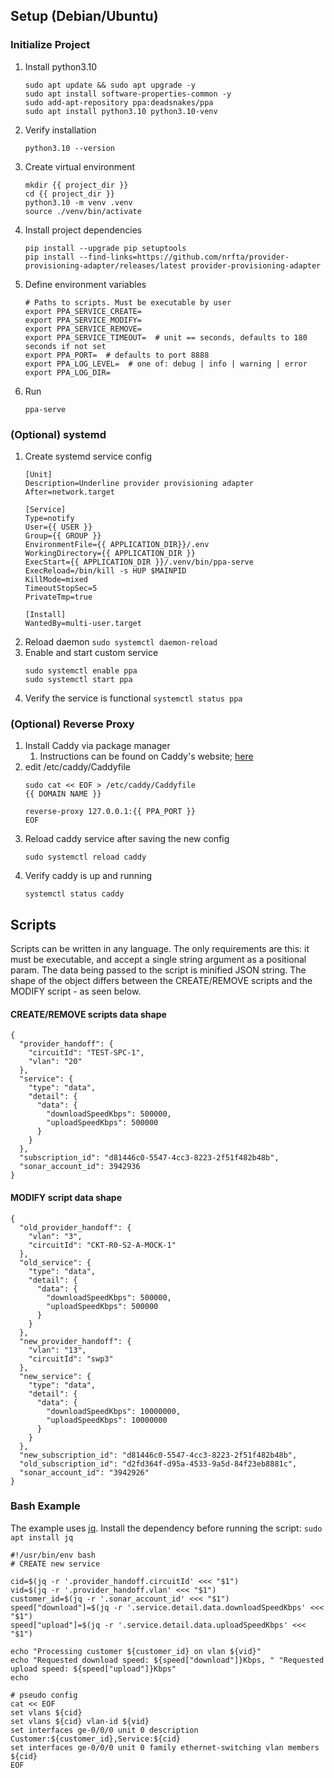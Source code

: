 ## Setup (Debian/Ubuntu)
### Initialize Project
1. Install python3.10 
    ```
    sudo apt update && sudo apt upgrade -y
    sudo apt install software-properties-common -y 
    sudo add-apt-repository ppa:deadsnakes/ppa
    sudo apt install python3.10 python3.10-venv 
    ```
2. Verify installation
    ```
    python3.10 --version
    ```
3. Create virtual environment
   ```
   mkdir {{ project_dir }}
   cd {{ project_dir }}
   python3.10 -m venv .venv
   source ./venv/bin/activate
   ```
4. Install project dependencies
   ```
   pip install --upgrade pip setuptools
   pip install --find-links=https://github.com/nrfta/provider-provisioning-adapter/releases/latest provider-provisioning-adapter 
   ```
5. Define environment variables
   ```
   # Paths to scripts. Must be executable by user
   export PPA_SERVICE_CREATE=  
   export PPA_SERVICE_MODIFY=
   export PPA_SERVICE_REMOVE=
   export PPA_SERVICE_TIMEOUT=  # unit == seconds, defaults to 180 seconds if not set
   export PPA_PORT=  # defaults to port 8888
   export PPA_LOG_LEVEL=  # one of: debug | info | warning | error
   export PPA_LOG_DIR=
   ```
6. Run
   ```
   ppa-serve
   ```
### (Optional) systemd
1. Create systemd service config
   ```
   [Unit]
   Description=Underline provider provisioning adapter
   After=network.target
   
   [Service]
   Type=notify
   User={{ USER }}
   Group={{ GROUP }}
   EnvironmentFile={{ APPLICATION_DIR}}/.env
   WorkingDirectory={{ APPLICATION_DIR }}
   ExecStart={{ APPLICATION_DIR }}/.venv/bin/ppa-serve
   ExecReload=/bin/kill -s HUP $MAINPID
   KillMode=mixed
   TimeoutStopSec=5
   PrivateTmp=true
   
   [Install]
   WantedBy=multi-user.target
   ```
2. Reload daemon
   ```sudo systemctl daemon-reload```
3. Enable and start custom service
   ```
   sudo systemctl enable ppa
   sudo systemctl start ppa
   ```
4. Verify the service is functional
   ```systemctl status ppa```
### (Optional) Reverse Proxy
1. Install Caddy via package manager
   1. Instructions can be found on Caddy's website; [here](https://caddyserver.com/docs/install#debian-ubuntu-raspbian)
2. edit /etc/caddy/Caddyfile
   ```
   sudo cat << EOF > /etc/caddy/Caddyfile
   {{ DOMAIN NAME }}
   
   reverse-proxy 127.0.0.1:{{ PPA_PORT }}
   EOF
   ```
3. Reload caddy service after saving the new config
   ```
   sudo systemctl reload caddy 
   ```
4. Verify caddy is up and running
   ```
   systemctl status caddy
   ```
## Scripts
Scripts can be written in any language. The only requirements are this: it must be executable, and accept a single string argument as a positional param.
The data being passed to the script is minified JSON string. The shape of the object differs between the CREATE/REMOVE scripts and the MODIFY script - as seen below.

#### CREATE/REMOVE scripts data shape
```
{
  "provider_handoff": {
    "circuitId": "TEST-SPC-1",
    "vlan": "20"
  },
  "service": {
    "type": "data",
    "detail": {
      "data": {
        "downloadSpeedKbps": 500000,
        "uploadSpeedKbps": 500000
      }
    }
  },
  "subscription_id": "d81446c0-5547-4cc3-8223-2f51f482b48b",
  "sonar_account_id": 3942936
}
```

#### MODIFY script data shape
```
{
  "old_provider_handoff": {
    "vlan": "3",
    "circuitId": "CKT-R0-S2-A-MOCK-1"
  },
  "old_service": {
    "type": "data",
    "detail": {
      "data": {
        "downloadSpeedKbps": 500000,
        "uploadSpeedKbps": 500000
      }
    }
  },
  "new_provider_handoff": {
    "vlan": "13",
    "circuitId": "swp3"
  },
  "new_service": {
    "type": "data",
    "detail": {
      "data": {
        "downloadSpeedKbps": 10000000,
        "uploadSpeedKbps": 10000000
      }
    }
  },
  "new_subscription_id": "d81446c0-5547-4cc3-8223-2f51f482b48b",
  "old_subscription_id": "d2fd364f-d95a-4533-9a5d-84f23eb8881c",
  "sonar_account_id": "3942926"
}
```

### Bash Example
The example uses [jq](https://stedolan.github.io/jq/). Install the dependency before running the script: ```sudo apt install jq```
```
#!/usr/bin/env bash
# CREATE new service

cid=$(jq -r '.provider_handoff.circuitId' <<< "$1")
vid=$(jq -r '.provider_handoff.vlan' <<< "$1")
customer_id=$(jq -r '.sonar_account_id' <<< "$1")
speed["download"]=$(jq -r '.service.detail.data.downloadSpeedKbps' <<< "$1")
speed["upload"]=$(jq -r '.service.detail.data.uploadSpeedKbps' <<< "$1")

echo "Processing customer ${customer_id} on vlan ${vid}"
echo "Requested download speed: ${speed["download"]}Kbps, " "Requested upload speed: ${speed["upload"]}Kbps"
echo

# pseudo config
cat << EOF
set vlans ${cid}
set vlans ${cid} vlan-id ${vid}
set interfaces ge-0/0/0 unit 0 description Customer:${customer_id},Service:${cid}
set interfaces ge-0/0/0 unit 0 family ethernet-switching vlan members ${cid}
EOF
```